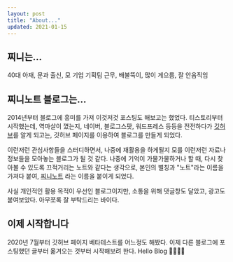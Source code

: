 ```yaml
---
layout: post
title: "About..."
updated: 2021-01-15
---
```


## 찌니는...

40대 아재, 문과 출신, 모 기업 기획팀 근무, 배불뚝이, 많이 게으름, 잘 안움직임

## 찌니노트 블로그는...

2014년부터 블로그에 흥미를 가져 이것저것 포스팅도 해보고는 했었다. 티스토리부터 시작했는데, 역마살이 꼈는지, 네이버, 블로그스팟, 워드프레스 등등을 전전하다가 [깃허브](https://github.com)를 알게 되고는, 깃허브 페이지를 이용하여 블로그를 만들게 되었다.

이런저런 관심사항들을 스터디하면서, 나중에 재활용을 하게될지 모를 이런저런 자료나 정보들을 모아놓는 블로그가 될 것 같다. 나중에 기억이 가물가물하거나 할 때, 다시 찾아볼 수 있도록 끄적거리는 노트와 같다는 생각으로, 본인의 별칭과 "노트"라는 이름을 가져다 붙여, [찌니노트](https://zininote.github.io) 라는 이름을 붙이게 되었다.

사실 개인적인 활용 목적이 우선인 블로그이지만, 소통을 위해 댓글창도 달았고, 광고도 붙여보았다. 아무쪼록 잘 부탁드리는 바이다.

## 이제 시작합니다

2020년 7월부터 깃허브 페이지 베타테스트를 어느정도 해봤다. 이제 다른 블로그에 포스팅했던 글부터 옮겨오는 것부터 시작해보려 한다. Hello Blog 🙋‍♂️🙋‍♀️